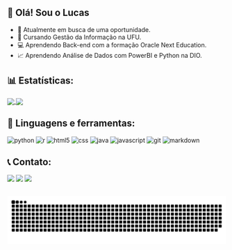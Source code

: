 ## 👋 Olá! Sou o Lucas 

- 🔭 Atualmente em busca de uma oportunidade.
- 📘 Cursando Gestão da Informação na UFU.
- 💻 Aprendendo Back-end com a formação Oracle Next Education.
- 📈 Aprendendo Análise de Dados com PowerBI e Python na DIO.

## 📊 Estatísticas:
<div>
<a href="https://github.com/duartelucas03">
  <img height=200 align="center" src="https://github-readme-stats.vercel.app/api?username=duartelucas03&theme=radical&rank_icon=github&locale=pt-br&include_all_commits=true" />
  <img height=200 align="center" src="https://github-readme-stats.vercel.app/api/top-langs?username=duartelucas03&theme=radical&locale=pt-br" />
</a>
</div>

## 🔧 Linguagens e ferramentas:
<div>
  <img alt='python' height=50 width=50 src="https://cdn.jsdelivr.net/gh/devicons/devicon@latest/icons/python/python-original-wordmark.svg" />
  <img alt='r' height=50 width=50 src="https://cdn.jsdelivr.net/gh/devicons/devicon@latest/icons/r/r-original.svg" />        
  <img alt='html5' height=50 width=50 src="https://cdn.jsdelivr.net/gh/devicons/devicon@latest/icons/html5/html5-original-wordmark.svg" />
  <img alt='css' height=50 width=50 src="https://cdn.jsdelivr.net/gh/devicons/devicon@latest/icons/css3/css3-original-wordmark.svg" />
  <img alt='java' height=50 width=50 src="https://cdn.jsdelivr.net/gh/devicons/devicon@latest/icons/java/java-original-wordmark.svg" />
  <img alt='javascript' height=50 width=50 src="https://cdn.jsdelivr.net/gh/devicons/devicon@latest/icons/javascript/javascript-original.svg" />       
  <img alt='git' height=50 width=50 src="https://cdn.jsdelivr.net/gh/devicons/devicon@latest/icons/git/git-original.svg" />
  <img alt='markdown' height=50 width=50 src="https://cdn.jsdelivr.net/gh/devicons/devicon@latest/icons/markdown/markdown-original.svg" />
  
          
          
          
          
</div>

## 📞 Contato:

<div> 
  <a href = "mailto:lucasldsduarte@gmail.com"><img src="https://img.shields.io/badge/-GMAIL-black?style=for-the-badge&logo=gmail&logoColor=rgb(255%2C255%2C255)&color=%23EA4335" target="_blank"></a>
  <a href="https://www.linkedin.com/in/lucas-soares03" target="_blank"><img src="https://img.shields.io/badge/-LinkedIn-%230077B5?style=for-the-badge&logo=linkedin&logoColor=white" target="_blank"></a> 
  <a href = "https://duartelucas03.github.io/PORTFOLIO/"><img src="https://img.shields.io/badge/-PORTFOLIO-white?style=for-the-badge&logo=github&color=rgb(0%2C0%2C0)" target="_blank"></a>
</div>

##

<picture>
  <source media="(prefers-color-scheme: dark)" srcset="https://raw.githubusercontent.com/duartelucas03/duartelucas03/output/github-contribution-grid-snake-dark.svg">
  <source media="(prefers-color-scheme: light)" srcset="https://raw.githubusercontent.com/duartelucas03/duartelucas03/output/github-contribution-grid-snake.svg">
  <img alt="github contribution grid snake animation" src="https://raw.githubusercontent.com/duartelucas03/duartelucas03/output/github-contribution-grid-snake.svg">
</picture>